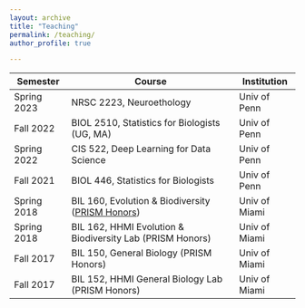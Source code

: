 ```yaml
---
layout: archive
title: "Teaching"
permalink: /teaching/
author_profile: true

---
```

<!-- redirect_from: 
  - teaching/
  - /teaching.md -->

| Semester   | Course | Institution |
|------------|--------|-------------|
| Spring 2023 | NRSC 2223, Neuroethology | Univ of Penn |
| Fall 2022   | BIOL 2510, Statistics for Biologists (UG, MA) | Univ of Penn
| Spring 2022 | CIS 522, Deep Learning for Data Science | Univ of Penn |
| Fall 2021 | BIOL 446, Statistics for Biologists | Univ of Penn |
| Spring 2018 | BIL 160, Evolution & Biodiversity ([PRISM Honors](https://www.as.miami.edu/academics/undergraduate-studies/prismrsvp/index.html)) | Univ of Miami |
| Spring 2018 | BIL 162, HHMI Evolution & Biodiversity Lab (PRISM Honors) | Univ of Miami |
| Fall 2017 | BIL 150, General Biology (PRISM Honors) | Univ of Miami |
| Fall 2017 | BIL 152, HHMI General Biology Lab (PRISM Honors) | Univ of Miami |
